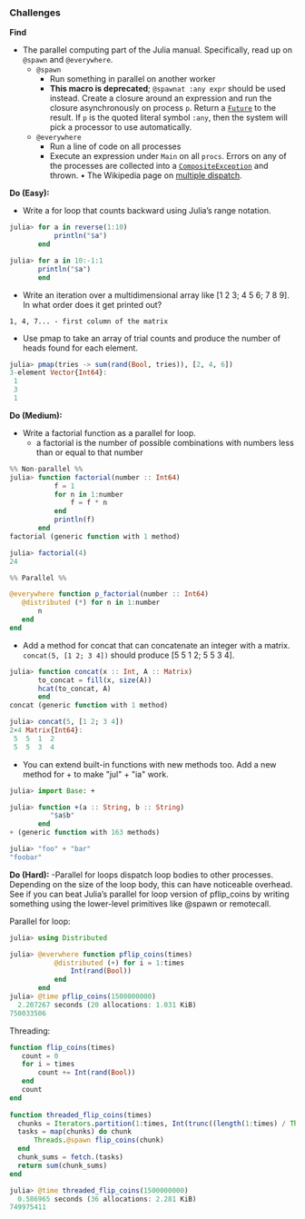 ### Challenges

**Find**
- The parallel computing part of the Julia manual. Specifically, read up on `@spawn` and `@everywhere`.
	- `@spawn`
		- Run something in parallel on another worker
		- **This macro is deprecated**; `@spawnat :any expr` should be used instead. Create a closure around an expression and run the closure asynchronously on process `p`. Return a [`Future`](https://docs.julialang.org/en/v1/stdlib/Future/#Future) to the result. If `p` is the quoted literal symbol `:any`, then the system will pick a processor to use automatically.
	- `@everywhere`
		- Run a line of code on all processes
		- Execute an expression under `Main` on all `procs`. Errors on any of the processes are collected into a [`CompositeException`](https://docs.julialang.org/en/v1/base/base/#Base.CompositeException) and thrown.
• The Wikipedia page on [multiple dispatch](https://en.wikipedia.org/wiki/Multiple_dispatch).

**Do (Easy):**
- Write a for loop that counts backward using Julia’s range notation.
```julia
julia> for a in reverse(1:10)
           println("$a")
       end

julia> for a in 10:-1:1
	   println("$a")
	   end
```
- Write an iteration over a multidimensional array like [1 2 3; 4 5 6; 7 8 9]. In what order does it get printed out?
```
1, 4, 7... - first column of the matrix
```

- Use pmap to take an array of trial counts and produce the number of heads found for each element.
```julia
julia> pmap(tries -> sum(rand(Bool, tries)), [2, 4, 6])
3-element Vector{Int64}:
 1
 3
 1
```

**Do (Medium):**
- Write a factorial function as a parallel for loop.
	- a factorial is the number of possible combinations with numbers less than or equal to that number
```julia
%% Non-parallel %%
julia> function factorial(number :: Int64)
           f = 1
           for n in 1:number
               f = f * n
           end
           println(f)
       end
factorial (generic function with 1 method)

julia> factorial(4)
24

%% Parallel %%

@everywhere function p_factorial(number :: Int64)
   @distributed (*) for n in 1:number
	   n
   end
end
```
- Add a method for concat that can concatenate an integer with a matrix. `concat(5, [1 2; 3 4])` should produce [5 5 1 2; 5 5 3 4].
```julia
julia> function concat(x :: Int, A :: Matrix)
       to_concat = fill(x, size(A))
       hcat(to_concat, A)
       end
concat (generic function with 1 method)

julia> concat(5, [1 2; 3 4])
2×4 Matrix{Int64}:
 5  5  1  2
 5  5  3  4
```
- You can extend built-in functions with new methods too. Add a new method for + to make "jul" + "ia" work.
```julia
julia> import Base: +

julia> function +(a :: String, b :: String)
		  "$a$b"
       end
+ (generic function with 163 methods)

julia> "foo" + "bar"
"foobar"
```

**Do (Hard):**
-Parallel for loops dispatch loop bodies to other processes. Depending on the size of the loop body, this can have noticeable overhead. See if you can beat Julia’s parallel for loop version of pflip_coins by writing something using the lower-level primitives like @spawn or remotecall.

Parallel for loop:
```julia
julia> using Distributed

julia> @everwhere function pflip_coins(times)
           @distributed (+) for i = 1:times
               Int(rand(Bool))
           end
       end
julia> @time pflip_coins(1500000000)
  2.207267 seconds (20 allocations: 1.031 KiB)
750033506
```

Threading:
```julia
function flip_coins(times)
   count = 0
   for i = times
	   count += Int(rand(Bool))
   end
   count
end
       
function threaded_flip_coins(times)
  chunks = Iterators.partition(1:times, Int(trunc((length(1:times) / Threads.nthreads()))))
  tasks = map(chunks) do chunk
	  Threads.@spawn flip_coins(chunk)
  end
  chunk_sums = fetch.(tasks)
  return sum(chunk_sums)
end

julia> @time threaded_flip_coins(1500000000)
  0.586965 seconds (36 allocations: 2.281 KiB)
749975411
```
